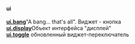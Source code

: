 #### ui<br>
[**ui.bang**](ui.bang.md)"A bang... that's all". Виджет - кнопка<br>
[**ui.display**](ui.display.md)Объект интерфейса "дисплей"<br>
[**ui.toggle**](ui.toggle.md)	обновленный виджет-переключатель<br>
